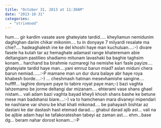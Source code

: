 ```yaml
---
title: "October 31, 2013 at 11:30AM"
date: "2013-10-31"
categories: 
  - "strixmood"
---
```


hum.... gir kardim vasate asre ghateyiate tardid..... kheyliamun nemidunim daghighan darim chikar mikonim.... tu in donyaye 7 milyardi resalate ma chie?.... hadeaghalesh ine ke del khoshi haye man kuchuluan....:-) divare fasele ha kutah tar az hemaghate adamast range khateremam abie deltangiam pastilieo shadiamo mitunam lavashaki ba baghie taghsim konam... harchand ba birahmie ruzmaregi ha nemishe kari fasle payize.... ghateyiate tardid haye man....yani emruz barun miad? aslan miduni chera barun nemiad......:-P mamane man un dur dura balaye abr haye roya khabesh borde....:-) ... cheshmash hatman mesevhamishe sangine.... huffff... taghire donyam paye to tabire royat paye man;-) bazi vaghta lahzemamo be jorme deltangi dar mizanam.... ehterami vase shans ghael nistam... vali adam bazi vaghta bayad kheyli khosh shans bashe ke betune mese man badshansi biare....:-) va to hamchenan mara divaneyi mipendari ke nashiane var shoru be khat khati mikonad.... be pahayash bishtar az dastani ke dar dastash hast etemad darad.... ghabul darad ajib ast... vali na be ajibie adam hayi ke tafakorateshan tabeyi az zaman ast.... ehm...base dg... beram nahar dorost konam...:-P
